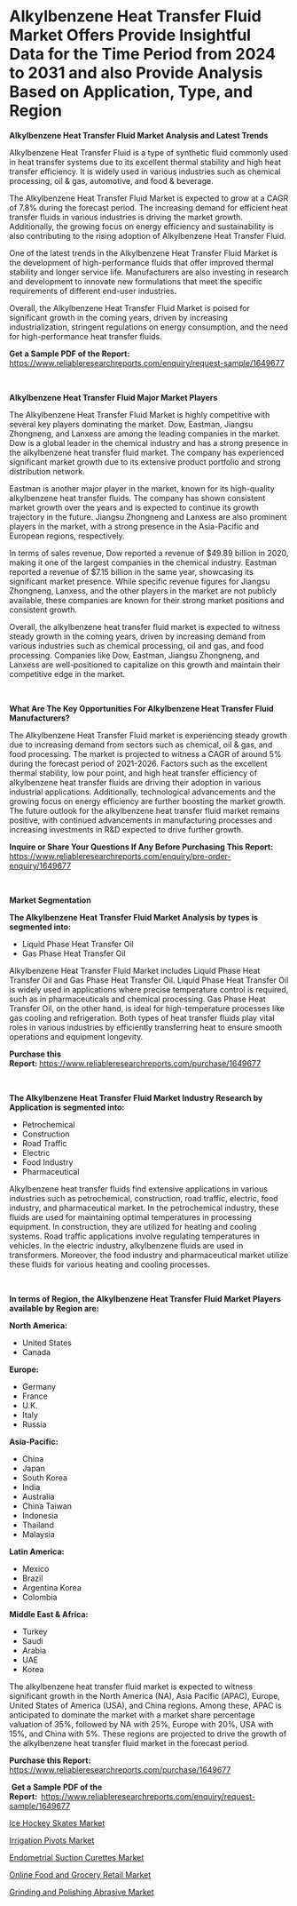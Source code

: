 <p><h1>Alkylbenzene Heat Transfer Fluid Market Offers Provide Insightful Data for the Time Period from 2024 to 2031 and also Provide Analysis Based on Application, Type, and Region</h1></p><p><strong>Alkylbenzene Heat Transfer Fluid Market Analysis and Latest Trends</strong></p>
<p><p>Alkylbenzene Heat Transfer Fluid is a type of synthetic fluid commonly used in heat transfer systems due to its excellent thermal stability and high heat transfer efficiency. It is widely used in various industries such as chemical processing, oil & gas, automotive, and food & beverage.</p><p>The Alkylbenzene Heat Transfer Fluid Market is expected to grow at a CAGR of 7.8% during the forecast period. The increasing demand for efficient heat transfer fluids in various industries is driving the market growth. Additionally, the growing focus on energy efficiency and sustainability is also contributing to the rising adoption of Alkylbenzene Heat Transfer Fluid.</p><p>One of the latest trends in the Alkylbenzene Heat Transfer Fluid Market is the development of high-performance fluids that offer improved thermal stability and longer service life. Manufacturers are also investing in research and development to innovate new formulations that meet the specific requirements of different end-user industries.</p><p>Overall, the Alkylbenzene Heat Transfer Fluid Market is poised for significant growth in the coming years, driven by increasing industrialization, stringent regulations on energy consumption, and the need for high-performance heat transfer fluids.</p></p>
<p><strong>Get a Sample PDF of the Report:&nbsp;</strong> <a href="https://www.reliableresearchreports.com/enquiry/request-sample/1649677">https://www.reliableresearchreports.com/enquiry/request-sample/1649677</a></p>
<p>&nbsp;</p>
<p><strong>Alkylbenzene Heat Transfer Fluid Major Market Players</strong></p>
<p><p>The Alkylbenzene Heat Transfer Fluid Market is highly competitive with several key players dominating the market. Dow, Eastman, Jiangsu Zhongneng, and Lanxess are among the leading companies in the market. Dow is a global leader in the chemical industry and has a strong presence in the alkylbenzene heat transfer fluid market. The company has experienced significant market growth due to its extensive product portfolio and strong distribution network.</p><p>Eastman is another major player in the market, known for its high-quality alkylbenzene heat transfer fluids. The company has shown consistent market growth over the years and is expected to continue its growth trajectory in the future. Jiangsu Zhongneng and Lanxess are also prominent players in the market, with a strong presence in the Asia-Pacific and European regions, respectively.</p><p>In terms of sales revenue, Dow reported a revenue of $49.89 billion in 2020, making it one of the largest companies in the chemical industry. Eastman reported a revenue of $7.15 billion in the same year, showcasing its significant market presence. While specific revenue figures for Jiangsu Zhongneng, Lanxess, and the other players in the market are not publicly available, these companies are known for their strong market positions and consistent growth.</p><p>Overall, the alkylbenzene heat transfer fluid market is expected to witness steady growth in the coming years, driven by increasing demand from various industries such as chemical processing, oil and gas, and food processing. Companies like Dow, Eastman, Jiangsu Zhongneng, and Lanxess are well-positioned to capitalize on this growth and maintain their competitive edge in the market.</p></p>
<p>&nbsp;</p>
<p><strong>What Are The Key Opportunities For Alkylbenzene Heat Transfer Fluid Manufacturers?</strong></p>
<p><p>The Alkylbenzene Heat Transfer Fluid market is experiencing steady growth due to increasing demand from sectors such as chemical, oil & gas, and food processing. The market is projected to witness a CAGR of around 5% during the forecast period of 2021-2026. Factors such as the excellent thermal stability, low pour point, and high heat transfer efficiency of alkylbenzene heat transfer fluids are driving their adoption in various industrial applications. Additionally, technological advancements and the growing focus on energy efficiency are further boosting the market growth. The future outlook for the alkylbenzene heat transfer fluid market remains positive, with continued advancements in manufacturing processes and increasing investments in R&D expected to drive further growth.</p></p>
<p><strong>Inquire or Share Your Questions If Any Before Purchasing This Report:</strong> <a href="https://www.reliableresearchreports.com/enquiry/pre-order-enquiry/1649677">https://www.reliableresearchreports.com/enquiry/pre-order-enquiry/1649677</a></p>
<p>&nbsp;</p>
<p><strong>Market Segmentation</strong></p>
<p><strong>The Alkylbenzene Heat Transfer Fluid Market Analysis by types is segmented into:</strong></p>
<p><ul><li>Liquid Phase Heat Transfer Oil</li><li>Gas Phase Heat Transfer Oil</li></ul></p>
<p><p>Alkylbenzene Heat Transfer Fluid Market includes Liquid Phase Heat Transfer Oil and Gas Phase Heat Transfer Oil. Liquid Phase Heat Transfer Oil is widely used in applications where precise temperature control is required, such as in pharmaceuticals and chemical processing. Gas Phase Heat Transfer Oil, on the other hand, is ideal for high-temperature processes like gas cooling and refrigeration. Both types of heat transfer fluids play vital roles in various industries by efficiently transferring heat to ensure smooth operations and equipment longevity.</p></p>
<p><strong>Purchase this Report:&nbsp;</strong><a href="https://www.reliableresearchreports.com/purchase/1649677">https://www.reliableresearchreports.com/purchase/1649677</a></p>
<p>&nbsp;</p>
<p><strong>The Alkylbenzene Heat Transfer Fluid Market Industry Research by Application is segmented into:</strong></p>
<p><ul><li>Petrochemical</li><li>Construction</li><li>Road Traffic</li><li>Electric</li><li>Food Industry</li><li>Pharmaceutical</li></ul></p>
<p><p>Alkylbenzene heat transfer fluids find extensive applications in various industries such as petrochemical, construction, road traffic, electric, food industry, and pharmaceutical market. In the petrochemical industry, these fluids are used for maintaining optimal temperatures in processing equipment. In construction, they are utilized for heating and cooling systems. Road traffic applications involve regulating temperatures in vehicles. In the electric industry, alkylbenzene fluids are used in transformers. Moreover, the food industry and pharmaceutical market utilize these fluids for various heating and cooling processes.</p></p>
<p>&nbsp;</p>
<p><strong>In terms of Region, the Alkylbenzene Heat Transfer Fluid Market Players available by Region are:</strong></p>
<p>
    <p> <strong> North America: </strong>
        <ul>
            <li>United States</li>
            <li>Canada</li>
        </ul>
        </p> 
    <p> <strong> Europe: </strong>
        <ul>
            <li>Germany</li>
            <li>France</li>
            <li>U.K.</li>
            <li>Italy</li>
            <li>Russia</li>
        </ul>
        </p> 
    <p> <strong> Asia-Pacific: </strong>
        <ul>
            <li>China</li>
            <li>Japan</li>
            <li>South Korea</li>
            <li>India</li>
            <li>Australia</li>
            <li>China Taiwan</li>
            <li>Indonesia</li>
            <li>Thailand</li>
            <li>Malaysia</li>
        </ul>
        </p> 
    <p> <strong> Latin America: </strong>
        <ul>
            <li>Mexico</li>
            <li>Brazil</li>
            <li>Argentina Korea</li>
            <li>Colombia</li>
        </ul>
        </p> 
    <p> <strong> Middle East & Africa: </strong>
        <ul>
            <li>Turkey</li>
            <li>Saudi</li>
            <li>Arabia</li>
            <li>UAE</li>
            <li>Korea</li>
        </ul>
    </p>
    </p>
<p><p>The alkylbenzene heat transfer fluid market is expected to witness significant growth in the North America (NA), Asia Pacific (APAC), Europe, United States of America (USA), and China regions. Among these, APAC is anticipated to dominate the market with a market share percentage valuation of 35%, followed by NA with 25%, Europe with 20%, USA with 15%, and China with 5%. These regions are projected to drive the growth of the alkylbenzene heat transfer fluid market in the forecast period.</p></p>
<p><strong>Purchase this Report: </strong><a href="https://www.reliableresearchreports.com/purchase/1649677">https://www.reliableresearchreports.com/purchase/1649677</a></p>
<p>&nbsp;<strong>Get a Sample PDF of the Report:&nbsp;&nbsp;</strong><a href="https://www.reliableresearchreports.com/enquiry/request-sample/1649677">https://www.reliableresearchreports.com/enquiry/request-sample/1649677</a></p>
<p><strong></strong></p>
<p><p><a href="https://issuu.com/reportprime-2/docs/ice-hockey-skates-market-size-2030.pptx">Ice Hockey Skates Market</a></p><p><a href="https://issuu.com/reportprime-2/docs/irrigation-pivots-market-size-2030.pptx">Irrigation Pivots Market</a></p><p><a href="https://github.com/nathandecarvalho/Market-Research-Report-List-2/blob/main/endometrial-suction-curettes-market.md">Endometrial Suction Curettes Market</a></p><p><a href="https://github.com/gdfhhhj/Market-Research-Report-List-3/blob/main/online-food-and-grocery-retail-market.md">Online Food and Grocery Retail Market</a></p><p><a href="https://github.com/julyju69/Market-Research-Report-List-2/blob/main/grinding-and-polishing-abrasive-market.md">Grinding and Polishing Abrasive Market</a></p></p>